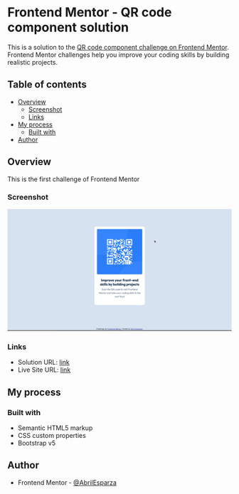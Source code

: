# Frontend Mentor - QR code component solution

This is a solution to the [QR code component challenge on Frontend Mentor](https://www.frontendmentor.io/challenges/qr-code-component-iux_sIO_H). Frontend Mentor challenges help you improve your coding skills by building realistic projects. 

## Table of contents

- [Overview](#overview)
  - [Screenshot](#screenshot)
  - [Links](#links)
- [My process](#my-process)
  - [Built with](#built-with)
- [Author](#author)


## Overview
This is the first challenge of Frontend Mentor

### Screenshot

![](./screenshot.png)


### Links

- Solution URL: [link](https://abrilesparza.github.io/qr-code-component-main/)
- Live Site URL: [link](https://your-live-site-url.com)

## My process

### Built with

- Semantic HTML5 markup
- CSS custom properties
- Bootstrap v5


## Author

- Frontend Mentor - [@AbrilEsparza
](https://www.frontendmentor.io/profile/AbrilEsparza
)


